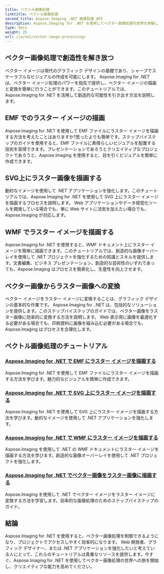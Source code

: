 ```yaml
---
title: ベクトル画像処理
linktitle: ベクトル画像処理
second_title: Aspose.Imaging .NET 画像処理 API
description: Aspose.Imaging for .NET を使用してベクター画像処理の世界を体験してください。ベクター画像を簡単に描画して変換する方法を学びましょう。今すぐ .NET プロジェクトを強化してください。
type: docs
weight: 25
url: /ja/net/vector-image-processing/
---
```


## ベクター画像処理で創造性を解き放つ

ベクター イメージは現代のグラフィック デザインの基礎であり、シャープでスケーラブルなビジュアルの作成を可能にします。 Aspose.Imaging for .NET は、ベクター イメージ処理のパワーを指先で提供し、ベクター イメージの描画と変換を簡単に行うことができます。このチュートリアルでは、Aspose.Imaging for .NET を活用して創造的な可能性を引き出す方法を説明します。

## EMF でのラスター イメージの描画

Aspose.Imaging for .NET を使用して EMF ファイルにラスター イメージを描画する方法を考えたことはありますか?思ったよりも簡単です。ステップバイステップのガイドを使用すると、EMF ファイルに素晴らしいビジュアルを配置する技術を習得できます。プレゼンテーションであろうとクリエイティブなプロジェクトであろうと、Aspose.Imaging を使用すると、目を引くビジュアルを簡単に作成できます。

## SVG上にラスター画像を描画する

動的なイメージを使用して .NET アプリケーションを強化します。このチュートリアルでは、Aspose.Imaging for .NET を使用して SVG 上にラスター イメージを描画するプロセスを説明します。 Web アプリケーションやデータ視覚化ツールを開発している場合でも、単に Web サイトに活気を加えたい場合でも、Aspose.Imaging が対応します。

## WMF でラスター イメージを描画する

Aspose.Imaging for .NET を使用すると、WMF ドキュメント上にラスター イメージを簡単に描画できます。このチュートリアルでは、創造的な画像オーバーレイを使用して .NET プロジェクトを強化するための知識とスキルを提供します。文書編集、ビジネス プレゼンテーション、創造的な芸術性のいずれであっても、Aspose.Imaging はプロセスを簡素化し、生産性を向上させます。

## ベクター画像からラスター画像への変換

ベクター イメージをラスター イメージに変換することは、グラフィック デザインの基本的な作業です。 Aspose.Imaging for ..NET は、包括的なソリューションを提供します。このステップバイステップのガイドでは、ベクター画像をラスター画像に効率的に変換する方法を説明します。 Web 表示用に画像を最適化する必要がある場合でも、印刷資料に画像を組み込む必要がある場合でも、Aspose.Imaging はプロセスを合理化します。

## ベクトル画像処理のチュートリアル
### [Aspose.Imaging for .NET で EMF にラスター イメージを描画する](./draw-raster-image-on-emf/)
Aspose.Imaging for .NET を使用して EMF ファイルにラスター イメージを描画する方法を学びます。魅力的なビジュアルを簡単に作成できます。
### [Aspose.Imaging for .NET で SVG 上にラスター イメージを描画する](./draw-raster-image-on-svg/)
Aspose.Imaging for .NET を使用して SVG 上にラスター イメージを描画する方法を学びます。動的なイメージを使用して .NET アプリケーションを強化します。
### [Aspose.Imaging for .NET で WMF にラスター イメージを描画する](./draw-raster-image-on-wmf/)
Aspose.Imaging を使用して .NET の WMF ドキュメントにラスター イメージを描画する方法を学びます。創造的な画像オーバーレイを使用して .NET プロジェクトを強化します。
### [Aspose.Imaging for .NET でベクター画像をラスター画像に描画する](./draw-vector-image-to-raster-image/)
Aspose.Imaging を使用して .NET でベクター イメージをラスター イメージに変換する方法を学習します。効率的な画像処理のためのステップバイステップのガイド。

## 結論

Aspose.Imaging for .NET を使用すると、ベクター画像処理を制御できるようになり、プロジェクトでアクセスしやすく効率的になります。 Web 開発者、グラフィック デザイナー、または .NET アプリケーションを強化したいと考えている人にとって、これらのチュートリアルは貴重なリソースを提供します。今すぐ、Aspose.Imaging for .NET を使用してベクター画像処理の世界への旅を開始し、クリエイティブな能力を高めてください。